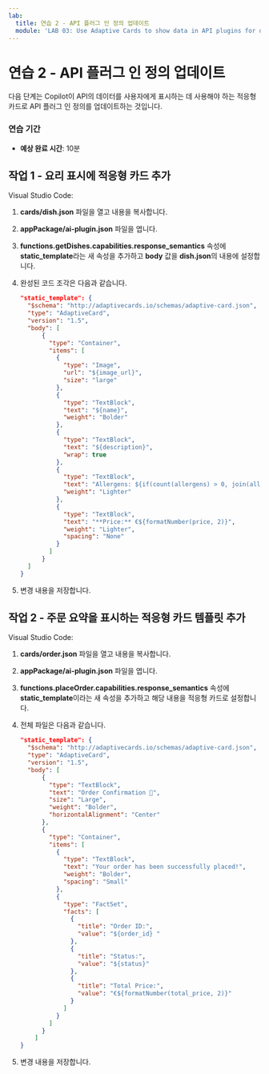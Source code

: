 ```yaml
---
lab:
  title: 연습 2 - API 플러그 인 정의 업데이트
  module: 'LAB 03: Use Adaptive Cards to show data in API plugins for declarative agents'
---
```


# 연습 2 - API 플러그 인 정의 업데이트

다음 단계는 Copilot이 API의 데이터를 사용자에게 표시하는 데 사용해야 하는 적응형 카드로 API 플러그 인 정의를 업데이트하는 것입니다.

### 연습 기간

- **예상 완료 시간**: 10분

## 작업 1 - 요리 표시에 적응형 카드 추가

Visual Studio Code:

1. **cards/dish.json** 파일을 열고 내용을 복사합니다.
1. **appPackage/ai-plugin.json** 파일을 엽니다.
1. **functions.getDishes.capabilities.response_semantics** 속성에 **static_template**라는 새 속성을 추가하고 **body** 값을 **dish.json**의 내용에 설정합니다.
1. 완성된 코드 조각은 다음과 같습니다.

    ```json
    "static_template": {
      "$schema": "http://adaptivecards.io/schemas/adaptive-card.json",
      "type": "AdaptiveCard",
      "version": "1.5",
      "body": [
          {
            "type": "Container",
            "items": [
              {
                "type": "Image",
                "url": "${image_url}",
                "size": "large"
              },
              {
                "type": "TextBlock",
                "text": "${name}",
                "weight": "Bolder"
              },
              {
                "type": "TextBlock",
                "text": "${description}",
                "wrap": true
              },
              {
                "type": "TextBlock",
                "text": "Allergens: ${if(count(allergens) > 0, join(allergens, ', '), 'none')}",
                "weight": "Lighter"
              },
              {
                "type": "TextBlock",
                "text": "**Price:** €${formatNumber(price, 2)}",
                "weight": "Lighter",
                "spacing": "None"
              }
            ]
          }
      ]
    }
    ```

1. 변경 내용을 저장합니다.

## 작업 2 - 주문 요약을 표시하는 적응형 카드 템플릿 추가

Visual Studio Code:

1. **cards/order.json** 파일을 열고 내용을 복사합니다.
1. **appPackage/ai-plugin.json** 파일을 엽니다.
1. **functions.placeOrder.capabilities.response_semantics** 속성에 **static_template**이라는 새 속성을 추가하고 해당 내용을 적응형 카드로 설정합니다.
1. 전체 파일은 다음과 같습니다.

    ```json
    "static_template": {
      "$schema": "http://adaptivecards.io/schemas/adaptive-card.json",
      "type": "AdaptiveCard",
      "version": "1.5",
      "body": [
          {
            "type": "TextBlock",
            "text": "Order Confirmation 🤌",
            "size": "Large",
            "weight": "Bolder",
            "horizontalAlignment": "Center"
          },
          {
            "type": "Container",
            "items": [
              {
                "type": "TextBlock",
                "text": "Your order has been successfully placed!",
                "weight": "Bolder",
                "spacing": "Small"
              },
              {
                "type": "FactSet",
                "facts": [
                  {
                    "title": "Order ID:",
                    "value": "${order_id} "
                  },
                  {
                    "title": "Status:",
                    "value": "${status}"
                  },
                  {
                    "title": "Total Price:",
                    "value": "€${formatNumber(total_price, 2)}"
                  }
                ]
              }
            ]
          }
        ]
    }
    ```

1. 변경 내용을 저장합니다.
